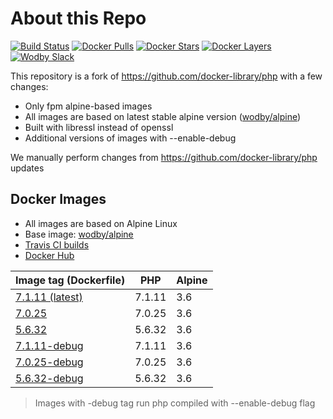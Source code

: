 # About this Repo

[![Build Status](https://travis-ci.org/wodby/base-php.svg?branch=master)](https://travis-ci.org/wodby/base-php)
[![Docker Pulls](https://img.shields.io/docker/pulls/wodby/base-php.svg)](https://hub.docker.com/r/wodby/base-php)
[![Docker Stars](https://img.shields.io/docker/stars/wodby/base-php.svg)](https://hub.docker.com/r/wodby/base-php)
[![Docker Layers](https://images.microbadger.com/badges/image/wodby/base-php.svg)](https://microbadger.com/images/wodby/base-php)
[![Wodby Slack](http://slack.wodby.com/badge.svg)](http://slack.wodby.com)

This repository is a fork of https://github.com/docker-library/php with a few changes:

* Only fpm alpine-based images
* All images are based on latest stable alpine version ([wodby/alpine](https://github.com/wodby/alpine))
* Built with libressl instead of openssl
* Additional versions of images with --enable-debug

We manually perform changes from https://github.com/docker-library/php updates

## Docker Images

* All images are based on Alpine Linux
* Base image: [wodby/alpine](https://github.com/wodby/alpine)
* [Travis CI builds](https://travis-ci.org/wodby/base-php) 
* [Docker Hub](https://hub.docker.com/r/wodby/base-php)

| Image tag (Dockerfile)                                                          | PHP    | Alpine |
| ------------------------------------------------------------------------------- | ------ | ------ |
| [7.1.11 (latest)](https://github.com/wodby/base-php/tree/master/7.1/Dockerfile) | 7.1.11 | 3.6    |
| [7.0.25](https://github.com/wodby/base-php/tree/master/7.0/Dockerfile)          | 7.0.25 | 3.6    |
| [5.6.32](https://github.com/wodby/base-php/tree/master/5.6/Dockerfile)          | 5.6.32 | 3.6    |
| [7.1.11-debug](https://github.com/wodby/base-php/tree/master/7.1/Dockerfile)    | 7.1.11 | 3.6    |
| [7.0.25-debug](https://github.com/wodby/base-php/tree/master/7.0/Dockerfile)    | 7.0.25 | 3.6    |
| [5.6.32-debug](https://github.com/wodby/base-php/tree/master/5.6/Dockerfile)    | 5.6.32 | 3.6    |

> Images with -debug tag run php compiled with --enable-debug flag
